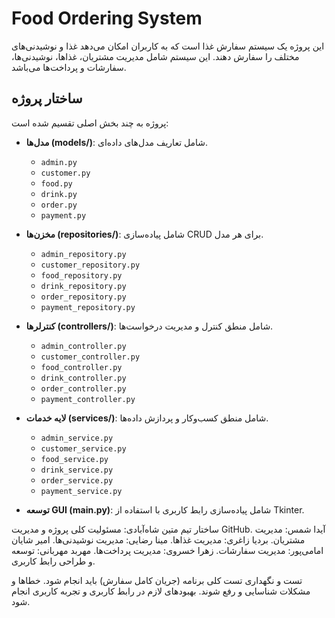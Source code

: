 
# Food Ordering System

این پروژه یک سیستم سفارش غذا است که به کاربران امکان می‌دهد غذا و نوشیدنی‌های مختلف را سفارش دهند. این سیستم شامل مدیریت مشتریان، غذاها، نوشیدنی‌ها، سفارشات و پرداخت‌ها می‌باشد.

## ساختار پروژه

پروژه به چند بخش اصلی تقسیم شده است:

- **مدل‌ها (models/)**: شامل تعاریف مدل‌های داده‌ای.
  - `admin.py`
  - `customer.py`
  - `food.py`
  - `drink.py`
  - `order.py`
  - `payment.py`

- **مخزن‌ها (repositories/)**: شامل پیاده‌سازی CRUD برای هر مدل.
  - `admin_repository.py`
  - `customer_repository.py`
  - `food_repository.py`
  - `drink_repository.py`
  - `order_repository.py`
  - `payment_repository.py`

- **کنترلرها (controllers/)**: شامل منطق کنترل و مدیریت درخواست‌ها.
  - `admin_controller.py`
  - `customer_controller.py`
  - `food_controller.py`
  - `drink_controller.py`
  - `order_controller.py`
  - `payment_controller.py`

- **لایه خدمات (services/)**: شامل منطق کسب‌وکار و پردازش داده‌ها.
  - `admin_service.py`
  - `customer_service.py`
  - `food_service.py`
  - `drink_service.py`
  - `order_service.py`
  - `payment_service.py`



- **توسعه GUI (main.py)**: شامل پیاده‌سازی رابط کاربری با استفاده از Tkinter.
  

ساختار تیم
متین شاه‌آبادی: مسئولیت کلی پروژه و مدیریت GitHub.
آیدا شمس: مدیریت مشتریان.
بردیا زاغری: مدیریت غذاها.
مینا رضایی: مدیریت نوشیدنی‌ها.
امیر شایان امامی‌پور: مدیریت سفارشات.
زهرا خسروی: مدیریت پرداخت‌ها.
مهربد مهربانی: توسعه و طراحی رابط کاربری.

تست و نگهداری
تست کلی برنامه (جریان کامل سفارش) باید انجام شود.
خطاها و مشکلات شناسایی و رفع شوند.
بهبودهای لازم در رابط کاربری و تجربه کاربری انجام شود.
